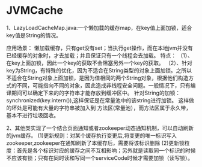 # JVMCache
1、LazyLoadCacheMap.java:一个懒加载的缓存map，在key值上面加锁，适合key值是String的情况。

应用场景：
懒加载缓存，只有get没有set；当执行get操作，而在本地jvm并没有已经缓存的对象时，才去加载；并且保证只有一个线程会去加载。
特点：
（1）、在key上面加锁，因此一个key的获取不会阻塞另外一个key的获取。
（2）、针对key为String，有特殊的优化，因为不适合在String类型的对象上面加锁。之所以不适合在String对象上面加锁，是因为值相同的两个String对象，根据他们构造方式的不同，可能指向不同的对象，因此造成非线程安全问题。一般情况下，只有编译期间可以确定下来的的字符串才能存放到缓冲区中。
针对String的加锁：synchronized(key.intern()),这样保证是在常量池中的该string进行加锁。
这样做的坏处是可能有大量的字符串被加入到 方法区(常量池），而方法区属于永久带，基本不进行垃圾回收。

2、其他类实现了一个结合页面通知或者zookeeper动态通知机制，可以自动刷新的jvm缓存。
(1)更新规则：对某个缓存执行变更后,将变更的唯一标识写入zookeeper,zookeeper在通知刷新了本缓存后，需要将该标识删除
(2)更新锁粒度：首先是各个标识对应的缓存之间不互相影响；另外就是读取同一个标识的时候不应该有锁；只有在同时读和写同一个serviceCode时候才需要加锁（读写锁）。
